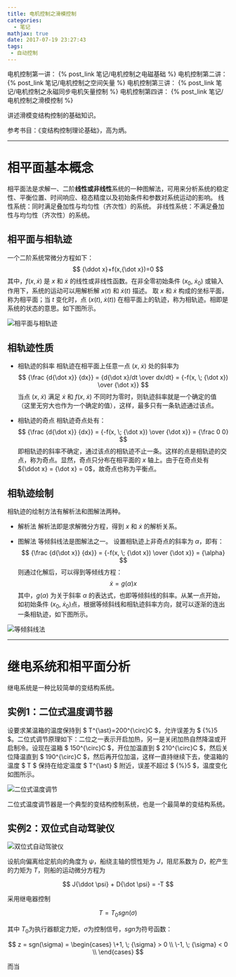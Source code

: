 ```yaml
---
title: 电机控制之滑模控制
categories:
  - 笔记
mathjax: true
date: 2017-07-19 23:27:43
tags: 
 - 自动控制
---
```


电机控制第一讲： {% post_link 笔记/电机控制之电磁基础 %}
电机控制第二讲： {% post_link 笔记/电机控制之空间矢量 %}
电机控制第三讲： {% post_link 笔记/电机控制之永磁同步电机矢量控制 %}
电机控制第四讲： {% post_link 笔记/电机控制之滑模控制 %}

讲述滑模变结构控制的基础知识。

参考书目：《变结构控制理论基础》，高为炳。

<!-- more -->

---
# 相平面基本概念
相平面法是求解一、二阶**线性或非线性**系统的一种图解法，可用来分析系统的稳定性、平衡位置、时间响应、稳态精度以及初始条件和参数对系统运动的影响。
线性系统：同时满足叠加性与均匀性（齐次性）的系统。
非线性系统：不满足叠加性与均匀性（齐次性）的系统。

## 相平面与相轨迹
 一个二阶系统常微分方程如下：
$$
{\ddot x}+f(x,{\dot x})=0
$$
其中，$f(x,{\dot x})$ 是 $x$ 和 ${\dot x}$ 的线性或非线性函数。在非全零初始条件 $(x_0,\; {\dot x_0})$ 或输入作用下，系统的运动可以用解析解 $x(t)$ 和 ${\dot x}(t)$ 描述。
取 $x$ 和 ${\dot x}$ 构成的坐标平面，称为相平面；当 $t$ 变化时，点 $(x(t),\; {\dot x}(t))$ 在相平面上的轨迹，称为相轨迹。相即是系统的状态的意思。如下图所示。 

 ![相平面与相轨迹](1-01.png)

## 相轨迹性质
 - 相轨迹的斜率
 相轨迹在相平面上任意一点 $(x,\; {\dot x})$ 处的斜率为
$$
{\frac {d{\dot x}} {dx}} 
= {d{\dot x}/dt \over dx/dt} 
= {-f(x, \; {\dot x}) \over {\dot x}}
$$
 当点 $(x,\; {\dot x})$ 满足 ${\dot x}$ 和 $f(x,\; {\dot x})$ 不同时为零时，则轨迹斜率就是一个确定的值（这里无穷大也作为一个确定的值），这样，最多只有一条轨迹通过该点。

 - 相轨迹的奇点
 相轨迹奇点处有：
$$
{\frac {d{\dot x}} {dx}} 
= {-f(x, \; {\dot x}) \over {\dot x}}
= {\frac 0 0}
$$
 即相轨迹的斜率不确定，通过该点的相轨迹不止一条。这样的点是相轨迹的交点，称为奇点。显然，奇点只分布在相平面的 $x$ 轴上。由于在奇点处有 ${\ddot x} = {\dot x} = 0$，故奇点也称为平衡点。


## 相轨迹绘制
 相轨迹的绘制方法有解析法和图解法两种。

 - 解析法
 解析法即是求解微分方程，得到 $x$ 和 ${\dot x}$ 的解析关系。

 - 图解法
 等倾斜线法是图解法之一。
 设置相轨迹上非奇点的斜率为 ${\alpha}$，即有：
$$
{\frac {d{\dot x}} {dx}} 
= {-f(x, \; {\dot x}) \over {\dot x}}
= {\alpha}
$$
 则通过化解后，可以得到等倾线方程：
$$
{\dot x}=g({\alpha})x
$$
其中，$g(\alpha)$ 为关于斜率 ${\alpha}$ 的表达式，也即等倾斜线的斜率。从某一点开始，如初始条件 $(x_0,\; {\dot x_0})$点，根据等倾斜线和相轨迹斜率方向，就可以逐渐的连出一条相轨迹，如下图所示。

![等倾斜线法](1-02.png)


---
# 继电系统和相平面分析
继电系统是一种比较简单的变结构系统。

## 实例1：二位式温度调节器
设要求某温箱的温度保持到 $ T^{\ast}=200^{\circ}C $，允许误差为 $ {\%}5 $。二位式调节原理如下：二位之一表示开启加热，另一是关闭加热自然降温或开启制冷。设现在温箱 $ 150^{\circ}C $，开位加温直到 $ 210^{\circ}C $，然后关位降温直到 $ 190^{\circ}C $，然后再开位加温，这样一直持继续下去，使温箱的温度 $ T $ 保持在给定温度 $ T^{\ast} $ 附近，误差不超过 $ {\%}5 $，温度变化如图所示。

![二位式温度调节](01.png)

二位式温度调节器是一个典型的变结构控制系统，也是一个最简单的变结构系统。


## 实例2：双位式自动驾驶仪

![双位式自动驾驶仪 ](02.png)

设航向偏离给定航向的角度为 $\psi$，船绕主轴的惯性矩为 $J$，阻尼系数为 $D$，舵产生的力矩为 $T$，则船的运动微分方程为

$$
J{\ddot \psi} + D{\dot \psi} = -T
$$

采用继电器控制

$$
T=T_0 sgn({\sigma})
$$

其中 $T_0$为执行器额定力矩，${\sigma}$为控制信号，$sgn$为符号函数：

$$
z = sgn(\sigma) = 
\begin{cases}
\+1, \; {\sigma} > 0 \\
\-1, \; {\sigma} < 0 \\
\end{cases}
$$

而当

